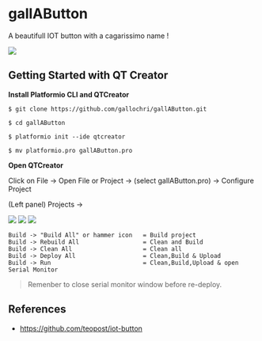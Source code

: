 # gallAButton

A beautifull IOT button with a cagarissimo name !

[![](http://img.youtube.com/vi/AoWVcrVlDQk/0.jpg)](http://www.youtube.com/watch?v=AoWVcrVlDQk)


Getting Started with QT Creator
---

**Install Platformio CLI and QTCreator**

```
$ git clone https://github.com/gallochri/gallAButton.git

$ cd gallAButton

$ platformio init --ide qtcreator

$ mv platformio.pro gallAButton.pro
````

**Open QTCreator**

Click on File -> Open File or Project -> (select gallAButton.pro) -> Configure Project

(Left panel) Projects ->

![](images/qtcreator1.png)
![](images/qtcreator2.png)
![](images/qtcreator2.png)

```
Build -> "Build All" or hammer icon   = Build project
Build -> Rebuild All                  = Clean and Build
Build -> Clean All                    = Clean all
Build -> Deploy All                   = Clean,Build & Upload
Build -> Run                          = Clean,Build,Upload & open Serial Monitor
````

> Remenber to close serial monitor window before re-deploy.

References
---
- https://github.com/teopost/iot-button
